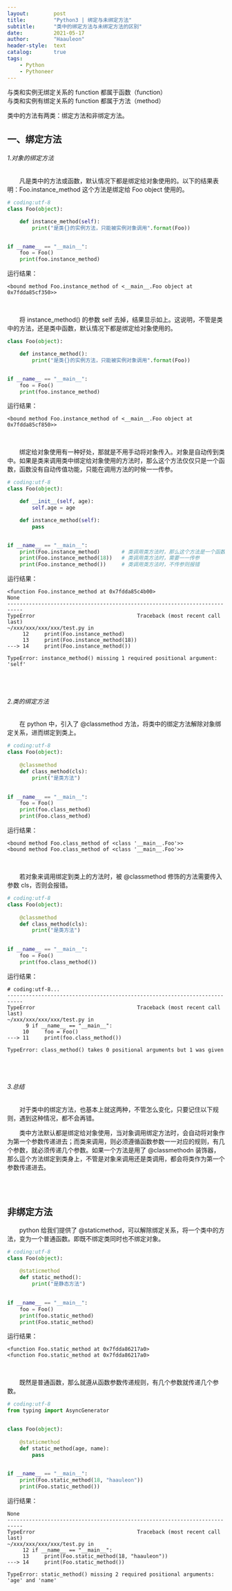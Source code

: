 ```yaml
---
layout:        post
title:         "Python3 | 绑定与未绑定方法"
subtitle:      "类中的绑定方法与未绑定方法的区别"
date:          2021-05-17
author:        "Haauleon"
header-style:  text
catalog:       true
tags:
    - Python
    - Pythoneer
---
```


与类和实例无绑定关系的 function 都属于函数（function）            
与类和实例有绑定关系的 function 都属于方法（method）           

类中的方法有两类：绑定方法和非绑定方法。             

## 一、绑定方法 
###### 1.对象的绑定方法
&emsp;&emsp;凡是类中的方法或函数，默认情况下都是绑定给对象使用的。以下的结果表明：Foo.instance_method 这个方法是绑定给 Foo object 使用的。                         
```python
# coding:utf-8
class Foo(object):

    def instance_method(self):
        print("是类{}的实例方法，只能被实例对象调用".format(Foo))


if __name__ == "__main__":
    foo = Foo()
    print(foo.instance_method)
```

运行结果：        
```
<bound method Foo.instance_method of <__main__.Foo object at 0x7fdda85cf350>>
```

<br>

&emsp;&emsp;将 instance_method() 的参数 self 去掉，结果显示如上。这说明，不管是类中的方法，还是类中函数，默认情况下都是绑定给对象使用的。                          
```python
class Foo(object):

    def instance_method():
        print("是类{}的实例方法，只能被实例对象调用".format(Foo))


if __name__ == "__main__":
    foo = Foo()
    print(foo.instance_method)
```

运行结果：         
```
<bound method Foo.instance_method of <__main__.Foo object at 0x7fdda85cf850>>
```

<br>

&emsp;&emsp;绑定给对象使用有一种好处，那就是不用手动将对象传入。对象是自动传到类中。如果是类来调用类中绑定给对象使用的方法时，那么这个方法仅仅只是一个函数，函数没有自动传值功能，只能在调用方法的时候一一传参。        
```python
# coding:utf-8
class Foo(object):

    def __init__(self, age):
        self.age = age

    def instance_method(self):
        pass


if __name__ == "__main__":
    print(Foo.instance_method)       # 类调用类方法时，那么这个方法是一个函数 function
    print(Foo.instance_method(18))   # 类调用类方法时，需要一一传参
    print(Foo.instance_method())     # 类调用类方法时，不传参则报错
```

运行结果：         
```
<function Foo.instance_method at 0x7fdda85c4b00>
None
---------------------------------------------------------------------------
TypeError                                 Traceback (most recent call last)
~/xxx/xxx/xxx/xxx/test.py in 
     12     print(Foo.instance_method)
     13     print(Foo.instance_method(18))
---> 14     print(Foo.instance_method())

TypeError: instance_method() missing 1 required positional argument: 'self'
```

<br><br>


###### 2.类的绑定方法
&emsp;&emsp;在 python 中，引入了 @classmethod 方法，将类中的绑定方法解除对象绑定关系，进而绑定到类上。           
```python
# coding:utf-8
class Foo(object):
 
    @classmethod
    def class_method(cls):
        print("是类方法")
 

if __name__ == "__main__":
    foo = Foo()
    print(foo.class_method)
    print(Foo.class_method)
```

运行结果：        
```
<bound method Foo.class_method of <class '__main__.Foo'>>
<bound method Foo.class_method of <class '__main__.Foo'>>
```

<br>

&emsp;&emsp;若对象来调用绑定到类上的方法时，被 @classmethod 修饰的方法需要传入参数 cls，否则会报错。          
```python
# coding:utf-8
class Foo(object):
 
    @classmethod
    def class_method(cls):
        print("是类方法")
 

if __name__ == "__main__":
    foo = Foo()
    print(foo.class_method())
```

运行结果：         
```
# coding:utf-8...
---------------------------------------------------------------------------
TypeError                                 Traceback (most recent call last)
~/xxx/xxx/xxx/xxx/test.py in 
      9 if __name__ == "__main__":
     10     foo = Foo()
---> 11     print(foo.class_method())

TypeError: class_method() takes 0 positional arguments but 1 was given
```

<br><br>

###### 3.总结
&emsp;&emsp;对于类中的绑定方法，也基本上就这两种，不管怎么变化，只要记住以下规则，遇到这种情况，都不会再错。                  

&emsp;&emsp;类中方法默认都是绑定给对象使用，当对象调用绑定方法时，会自动将对象作为第一个参数传递进去；而类来调用，则必须遵循函数参数一一对应的规则，有几个参数，就必须传递几个参数。如果一个方法是用了 @classmethodn 装饰器，那么這个方法绑定到类身上，不管是对象来调用还是类调用，都会将类作为第一个参数传递进去。           

<br><br>

## 非绑定方法
&emsp;&emsp;python 给我们提供了 @staticmethod，可以解除绑定关系，将一个类中的方法，变为一个普通函数。即既不绑定类同时也不绑定对象。              
```python
# coding:utf-8
class Foo(object):
 
    @staticmethod
    def static_method():
        print("是静态方法")
 

if __name__ == "__main__":
    foo = Foo()
    print(foo.static_method)
    print(Foo.static_method)
```

运行结果：         
```
<function Foo.static_method at 0x7fdda86217a0>
<function Foo.static_method at 0x7fdda86217a0>
```

<br>

&emsp;&emsp;既然是普通函数，那么就遵从函数参数传递规则，有几个参数就传递几个参数。            
```python
# coding:utf-8
from typing import AsyncGenerator


class Foo(object):
 
    @staticmethod
    def static_method(age, name):
        pass
 

if __name__ == "__main__":
    print(Foo.static_method(18, "haauleon"))
    print(Foo.static_method())
```

运行结果：         
```
None
---------------------------------------------------------------------------
TypeError                                 Traceback (most recent call last)
~/xxx/xxx/xxx/xxx/test.py in 
     12 if __name__ == "__main__":
     13     print(Foo.static_method(18, "haauleon"))
---> 14     print(Foo.static_method())

TypeError: static_method() missing 2 required positional arguments: 'age' and 'name'
```